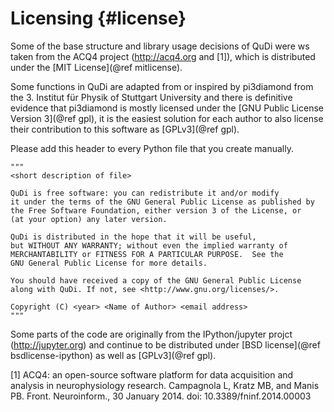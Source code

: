 Licensing                {#license}
============

Some of the base structure and library usage decisions of QuDi were ws taken from
the ACQ4 project (http://acq4.org and [1]), which is distributed under the 
[MIT License](@ref mitlicense).

Some functions in QuDi are adapted from or inspired by pi3diamond from the 
3. Institut für Physik of Stuttgart University and there is definitive evidence
that pi3diamond is mostly licensed under the [GNU Public License Version 3](@ref gpl),
it is the easiest solution for each author to also license their contribution
to this software as [GPLv3](@ref gpl).

Please add this header to every Python file that you create manually.

~~~~~~~~~~~~~
"""
<short description of file>

QuDi is free software: you can redistribute it and/or modify
it under the terms of the GNU General Public License as published by
the Free Software Foundation, either version 3 of the License, or
(at your option) any later version.

QuDi is distributed in the hope that it will be useful,
but WITHOUT ANY WARRANTY; without even the implied warranty of
MERCHANTABILITY or FITNESS FOR A PARTICULAR PURPOSE.  See the
GNU General Public License for more details.

You should have received a copy of the GNU General Public License
along with QuDi. If not, see <http://www.gnu.org/licenses/>.

Copyright (C) <year> <Name of Author> <email address>
"""
~~~~~~~~~~~~~

Some parts of the code are originally from the IPython/jupyter projct
(http://jupyter.org) and continue to be distributed under 
[BSD license](@ref bsdlicense-ipython) as well as [GPLv3](@ref gpl).

[1] ACQ4: an open-source software platform for data acquisition and analysis in neurophysiology research.
    Campagnola L, Kratz MB, and Manis PB. Front. Neuroinform., 30 January 2014. doi: 10.3389/fninf.2014.00003

